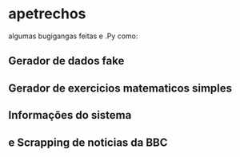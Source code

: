 # apetrechos
algumas bugigangas feitas e .Py
como:
## Gerador de dados fake
## Gerador de exercicios matematicos simples 
## Informações do sistema
## e Scrapping de noticias da BBC
